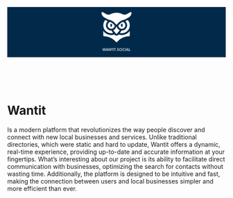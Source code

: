 <div style="width: 100%; height: 250px; overflow: hidden;">
  <img src="../banner.png" alt="Alt text" style="width: 100%; height: 100%; object-fit: contain;" />
</div>

# Wantit

Is a modern platform that revolutionizes the way people discover and connect with new local businesses and services. Unlike traditional directories, which were static and hard to update, Wantit offers a dynamic, real-time experience, providing up-to-date and accurate information at your fingertips. What’s interesting about our project is its ability to facilitate direct communication with businesses, optimizing the search for contacts without wasting time. Additionally, the platform is designed to be intuitive and fast, making the connection between users and local businesses simpler and more efficient than ever.
